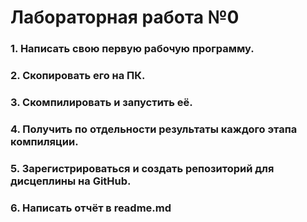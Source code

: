 #  Лабораторная работа №0
### 1. Написать свою первую рабочую программу.
### 2. Скопировать его на ПК.
### 3. Скомпилировать и запустить её.
### 4. Получить по отдельности результаты каждого этапа компиляции.
### 5. Зарегистрироваться и создать репозиторий для дисцеплины на GitHub.
### 6. Написать отчёт в readme.md

